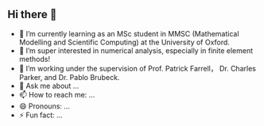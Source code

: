 ## Hi there 👋


- 🌱 I’m currently learning as an MSc student in MMSC (Mathematical Modelling and Scientific Computing) at the University of Oxford.
- 👯 I’m super interested in numerical analysis, especially in finite element methods!
- 🤔 I’m working under the supervision of Prof. Patrick Farrell， Dr. Charles Parker, and Dr. Pablo Brubeck. 
- 💬 Ask me about ...
- 📫 How to reach me: ...
- 😄 Pronouns: ...
- ⚡ Fun fact: ...

